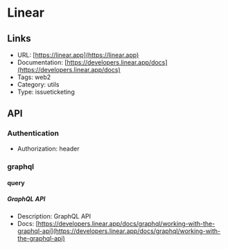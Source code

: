 # Linear

## Links

* URL: [https://linear.app](https://linear.app)
* Documentation: [https://developers.linear.app/docs](https://developers.linear.app/docs)
* Tags: web2
* Category: utils
* Type: issueticketing

## API

### Authentication

* Authorization: header

### graphql

#### query

##### GraphQL API

* Description: GraphQL API
* Docs: [https://developers.linear.app/docs/graphql/working-with-the-graphql-api](https://developers.linear.app/docs/graphql/working-with-the-graphql-api)
